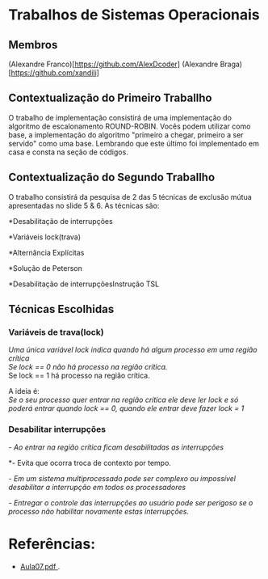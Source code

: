 # Trabalhos de Sistemas Operacionais


## Membros
(Alexandre Franco)[https://github.com/AlexDcoder]
(Alexandre Braga)[https://github.com/xandili]
## Contextualização do Primeiro Traballho
O trabalho de implementação consistirá de uma implementação do algoritmo de escalonamento ROUND-ROBIN. Vocês podem utilizar como base, a implementação do algoritmo "primeiro a chegar, primeiro a ser servido" como uma base. Lembrando que este último foi implementado em casa e consta na seção de códigos.

## Contextualização do Segundo Traballho
O trabalho consistirá da pesquisa de 2 das 5 técnicas de exclusão mútua apresentadas no slide 5 & 6. 
As técnicas são:

*Desabilitação de  interrupções

*Variáveis lock(trava)

*Alternância Explícitas

*Solução de Peterson

*Desabilitação de  interrupçõesInstrução TSL

## Técnicas Escolhidas

### Variáveis de trava(lock)
*Uma única variável lock indica quando há
algum processo em uma região crítica*  
*Se lock == 0 não há processo na região
crítica.*   
Se lock == 1 há processo na região crítica. 

A ideia é:  
*Se o seu processo quer entrar na
região crítica ele deve ler lock e só poderá
entrar quando lock == 0, quando ele entrar deve fazer lock = 1*

### Desabilitar interrupções
*- Ao entrar na região crítica ficam desabilitadas
as interrupções*

*- Evita que ocorra troca de contexto por tempo.

*- Em um sistema multiprocessado pode ser
complexo ou impossível desabilitar a
interrupção em todos os processadores*

*- Entregar o controle das interrupções ao usuário
pode ser perigoso se o processo não habilitar
novamente estas interrupções.*


# Referências:
* [Aula07.pdf
](https://docente.ifrn.edu.br/tadeuferreira/disciplinas/2016.1/sistemas-operacionais/Aula07.pdf).
